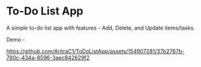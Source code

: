 # To-Do List App

A simple to-do list app with features - Add, Delete, and Update items/tasks.

Demo - 

https://github.com/AritraC1/ToDoListApp/assets/154907281/37b2767b-780c-434a-8596-3aec842629f2


